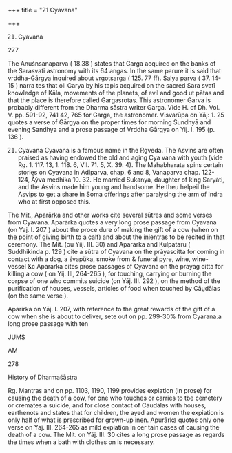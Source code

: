 +++
title = "21 Cyavana"

+++

21. Cyavana 

277 

The Anuśnsanaparva ( 18.38 ) states that Garga acquired on the banks of the Sarasvati astronomy with its 64 angas. In the same parure it is said that vrddha-Gārgya inquired about vrgotsarga ( 125. 77 ff). Salya parva ( 37. 14-15 ) narra tes that oli Garya by his tapis acquired on the sacred Sara svatī knowledge of Kāla, movements of the planets, of evil and good ut pātas and that the place is therefore called Gargasrotas. This astronomer Garva is probably different from the Dharma sāstra writer Garga. Vide H. of Dh. Vol. V. pp. 591-92, 741 42, 765 for Garga, the astronomer. Visvarūpa on Yāj: 1. 25 quotes a verse of Gārgya on the proper times for morning Sundhyā and evening Sandhya and a prose passage of Vrddha Gārgya on Yij. I. 195 (p. 136 ). 

21. Cyavana Cyavana is a famous name in the Rgveda. The Asvins are often praised as having endowed the old and aging Cya vana with youth (vide Rg. 1. 117. 13, 1. 118. 6, VII. 71. 5, X. 39. 4). The Mahabharata spins certain stories on Cyavana in Adiparva, chap. 6 and 8, Vanaparva chap. 122-124, Āýva medhika 10. 32. He married Sukanya, daughter of king Saryāti, and the Asvins made him young and handsome. He theu helpeil the Asvips to get a share in Soma offerings after paralysing the arm of Indra who at first opposed this. 

The Mit., Aparārka and other works cite several sūtres and some verses from Cyavana. Aparārka quotes a very long prose passage from Cyavana (on Yaj. I. 207 ) about the proce dure of making the gift of a cow (when on the point of giving birth to a calf) and about the inientras to be recited in that ceremony. The Mit. (ou Yiij. III. 30) and Aparārka and Kulpataru ( Suddhikinda p. 129 ) cite a sūtra of Cyavana on the prāyascitta for coming in contact with a dog, a śvapüka, smoke from & funeral pyre, wine, wine-vessel &c Aparārka cites prose passages of Cyavana on the prāyag citta for killing a cow ( on Yij. III, 264-265 ), for touching, carrying or burning the corpse of one who commits suicide (on Yāj. III. 292 ), on the method of the purification of houses, vessels, articles of food when touched by Cāụdālas (on the same verse ). 

Aparirka on Yāj. I. 207, with reference to the great rewards of the gift of a cow when she is about to deliver, sete out on pp. 299-30% from Cyarana.a long prose passage with ten 

JUMS 

AM 

278 

History of Dharmaśāstra 

Rg. Mantras and on pp. 1103, 1190, 1199 provides expiation (in prose) for causing the death of a cow, for one who touches or carries to tbe cemetery or cremates a suicide, and for close contact of Cāudālas with houses, earthenots and states that for children, the ayed and women the expiation is only half of what is prescribed for grown-up inen. Apurārka quotes only one verse on Yāj. III. 264-265 as mild expiation in cer tain cases of causing the death of a cow. The Mit. on Yāj. III. 30 cites a long prose passage as regards the times when a bath with clothes on is necessary. 
